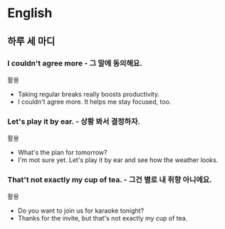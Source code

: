 # English

## 하루 세 마디
### I couldn't agree more - 그 말에 동의해요.
활용
- Taking regular breaks really boosts productivity.
- I couldn't agree more. It helps me stay focused, too.

### Let's play it by ear. - 상황 봐서 결정하자.
활용
- What's the plan for tomorrow?
- I'm mot sure yet. Let's play it by ear and see how the weather looks.

### That't not exactly my cup of tea. - 그건 별로 내 취향 아니에요.
활용
- Do you want to join us for karaoke tonight?
- Thanks for the invite, but that's not exactly my cup of tea.
